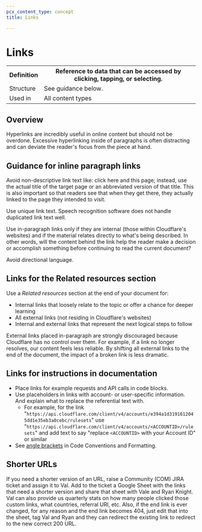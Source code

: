 ```yaml
---
pcx_content_type: concept
title: Links

---
```


# Links

<table>
    <tr>
        <th style="width:15%">Definition</th>
        <th>Reference to data that can be accessed by clicking, tapping, or selecting.</th>
    </tr>
    <tr>
        <td>Structure</td>
        <td>See guidance below.</td>
    </tr>
    <tr>
        <td>Used in</td>
        <td>All content types</td>
    </tr>
</table>

## Overview

Hyperlinks are incredibly useful in online content but should not be overdone.  Excessive hyperlinking inside of paragraphs is often distracting and can deviate the reader's focus from the piece at hand.

## Guidance for inline paragraph links

Avoid non-descriptive link text like: click here and this page; instead, use the actual title of the target page or an abbreviated version of that title. This is also important so that readers see that when they get there, they actually linked to the page they intended to visit.

Use unique link text. Speech recognition software does not handle duplicated link text well.

Use in-paragraph links only if they are internal (those within Cloudflare's websites) and if the material relates directly to what's being described.  In other words, will the content behind the link help the reader make a decision or accomplish something before continuing to read the current document?

Avoid directional language.

## Links for the Related resources section

Use a *Related resources* section at the end of your document for:

+ Internal links that loosely relate to the topic or offer a chance for deeper learning
+ All external links (not residing in Cloudflare's websites)
+ Internal and external links that represent the next logical steps to follow

External links placed in-paragraph are strongly discouraged because Cloudflare has no control over them. For example, if a link no longer resolves, our content feels less reliable. By shifting all external links to the end of the document, the impact of a broken link is less dramatic.

## Links for instructions in documentation

+ Place links for example requests and API calls in code blocks.
+ Use placeholders in links with account- or user-specific information. And explain what to replace the referential text with.
    + For example, for the link "`https://api.cloudflare.com/client/v4/accounts/e394a1d3191612045dd1e35eb3a0cebc/rulesets`" use "`https://api.cloudflare.com/client/v4/accounts/<ACCOUNTID>/rulesets`" and add text to say "replace `<ACCOUNTID>` with your Account ID" or similar
+ See [angle brackets](/style-guide/grammar-and-formatting/code-conventions-and-format/) in Code Conventions and Formatting.

## Shorter URLs

If you need a shorter version of an URL, raise a Community (COM) JIRA ticket and assign it to Val. Add to the ticket a Google Sheet with the links that need a shorter version and share that sheet with Vale and Ryan Knight. Val can also provide us quarterly stats on how many people clicked those custom links, what countries, referral URl, etc. Also, if the end link is ever changed, for any reason and the end link becomes 404, just edit that into the sheet, tag Val and Ryan and they can redirect the existing link to redirect to the new correct 200 URL.
